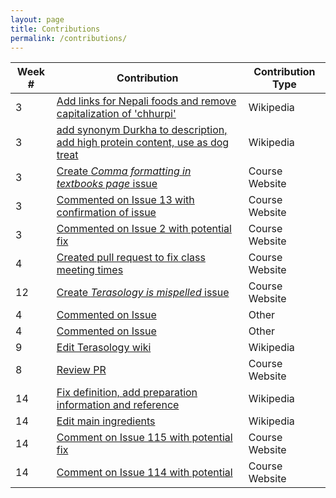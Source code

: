 ```yaml
---
layout: page
title: Contributions
permalink: /contributions/
---
```


|**Week #**|**Contribution**|**Contribution Type**|
|----------|----------------|---------------------|
|3|[Add links for Nepali foods and remove capitalization of 'chhurpi'](https://en.wikipedia.org/w/index.php?title=Chhurpi&diff=prev&oldid=824954289)|Wikipedia|
|3|[add synonym Durkha to description, add high protein content, use as dog treat](https://en.wikipedia.org/w/index.php?title=Chhurpi&diff=prev&oldid=824958223)|Wikipedia|
|3|[Create *Comma formatting in textbooks page* issue](https://github.com/joannakl/cs480_s18/issues/14)|Course Website|
|3|[Commented on Issue 13 with confirmation of issue](https://github.com/joannakl/cs480_s18/issues/13)|Course Website|
|3|[Commented on Issue 2 with potential fix](https://github.com/joannakl/cs480_s18/issues/2)|Course Website|
|4|[Created pull request to fix class meeting times](https://github.com/joannakl/cs480_s18/pull/47)|Course Website|
|12|[Create *Terasology is mispelled* issue](https://github.com/joannakl/cs480_s18/issues/113)|Course Website|
|4|[Commented on Issue](https://github.com/widget-/slack-black-theme/pull/46#issuecomment-366860591)|Other|
|4|[Commented on Issue](https://github.com/MovingBlocks/Terasology/issues/2406#issuecomment-379554118)|Other|
|9|[Edit Terasology wiki](https://github.com/Terasology/TutorialAssetSystem/wiki/Damage-Types/_compare/7aaf278b711f41b4608347b41be8e251f74dbc07)|Wikipedia|
|8|[Review PR](https://github.com/joannakl/cs480_s18/pull/108)|Course Website|
|14|[Fix definition, add preparation information and reference](https://en.wikipedia.org/w/index.php?title=Sukuti&diff=prev&oldid=839806915)|Wikipedia|
|14|[Edit main ingredients](https://en.wikipedia.org/w/index.php?title=Sekuwa&diff=prev&oldid=839812915)|Wikipedia
|14|[Comment on Issue 115 with potential fix](https://github.com/joannakl/cs480_s18/issues/115)|Course Website|
|14|[Comment on Issue 114 with potential](https://github.com/joannakl/cs480_s18/issues/114)|Course Website|